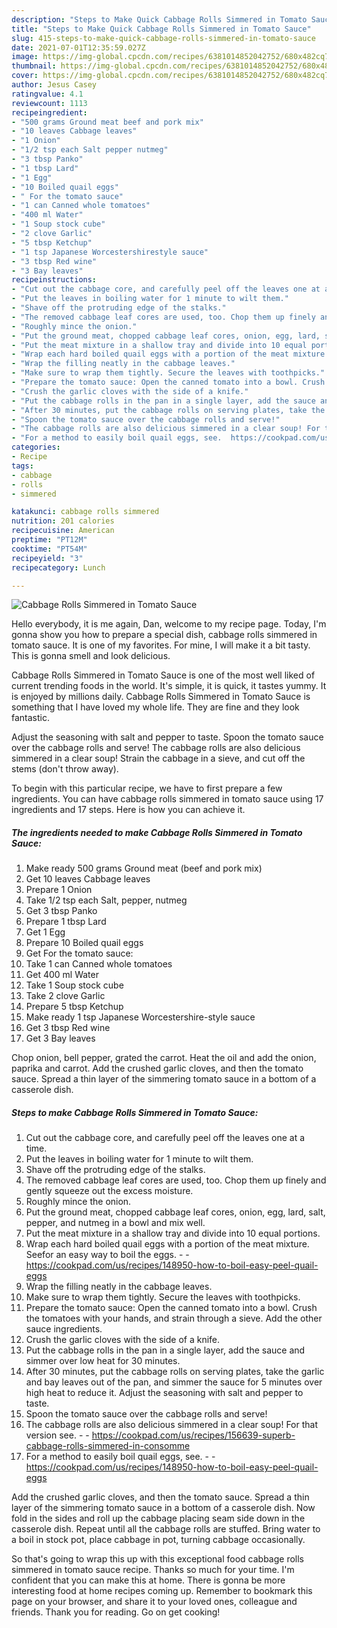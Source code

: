 ```yaml
---
description: "Steps to Make Quick Cabbage Rolls Simmered in Tomato Sauce"
title: "Steps to Make Quick Cabbage Rolls Simmered in Tomato Sauce"
slug: 415-steps-to-make-quick-cabbage-rolls-simmered-in-tomato-sauce
date: 2021-07-01T12:35:59.027Z
image: https://img-global.cpcdn.com/recipes/6381014852042752/680x482cq70/cabbage-rolls-simmered-in-tomato-sauce-recipe-main-photo.jpg
thumbnail: https://img-global.cpcdn.com/recipes/6381014852042752/680x482cq70/cabbage-rolls-simmered-in-tomato-sauce-recipe-main-photo.jpg
cover: https://img-global.cpcdn.com/recipes/6381014852042752/680x482cq70/cabbage-rolls-simmered-in-tomato-sauce-recipe-main-photo.jpg
author: Jesus Casey
ratingvalue: 4.1
reviewcount: 1113
recipeingredient:
- "500 grams Ground meat beef and pork mix"
- "10 leaves Cabbage leaves"
- "1 Onion"
- "1/2 tsp each Salt pepper nutmeg"
- "3 tbsp Panko"
- "1 tbsp Lard"
- "1 Egg"
- "10 Boiled quail eggs"
- " For the tomato sauce"
- "1 can Canned whole tomatoes"
- "400 ml Water"
- "1 Soup stock cube"
- "2 clove Garlic"
- "5 tbsp Ketchup"
- "1 tsp Japanese Worcestershirestyle sauce"
- "3 tbsp Red wine"
- "3 Bay leaves"
recipeinstructions:
- "Cut out the cabbage core, and carefully peel off the leaves one at a time."
- "Put the leaves in boiling water for 1 minute to wilt them."
- "Shave off the protruding edge of the stalks."
- "The removed cabbage leaf cores are used, too. Chop them up finely and gently squeeze out the excess moisture."
- "Roughly mince the onion."
- "Put the ground meat, chopped cabbage leaf cores, onion, egg, lard, salt, pepper, and nutmeg in a bowl and mix well."
- "Put the meat mixture in a shallow tray and divide into 10 equal portions."
- "Wrap each hard boiled quail eggs with a portion of the meat mixture. Seefor an easy way to boil the eggs.  https://cookpad.com/us/recipes/148950-how-to-boil-easy-peel-quail-eggs"
- "Wrap the filling neatly in the cabbage leaves."
- "Make sure to wrap them tightly. Secure the leaves with toothpicks."
- "Prepare the tomato sauce: Open the canned tomato into a bowl. Crush the tomatoes with your hands, and strain through a sieve. Add the other sauce ingredients."
- "Crush the garlic cloves with the side of a knife."
- "Put the cabbage rolls in the pan in a single layer, add the sauce and simmer over low heat for 30 minutes."
- "After 30 minutes, put the cabbage rolls on serving plates, take the garlic and bay leaves out of the pan, and simmer the sauce for 5 minutes over high heat to reduce it. Adjust the seasoning with salt and pepper to taste."
- "Spoon the tomato sauce over the cabbage rolls and serve!"
- "The cabbage rolls are also delicious simmered in a clear soup! For that version see.  https://cookpad.com/us/recipes/156639-superb-cabbage-rolls-simmered-in-consomme"
- "For a method to easily boil quail eggs, see.  https://cookpad.com/us/recipes/148950-how-to-boil-easy-peel-quail-eggs"
categories:
- Recipe
tags:
- cabbage
- rolls
- simmered

katakunci: cabbage rolls simmered 
nutrition: 201 calories
recipecuisine: American
preptime: "PT12M"
cooktime: "PT54M"
recipeyield: "3"
recipecategory: Lunch

---
```



![Cabbage Rolls Simmered in Tomato Sauce](https://img-global.cpcdn.com/recipes/6381014852042752/680x482cq70/cabbage-rolls-simmered-in-tomato-sauce-recipe-main-photo.jpg)

Hello everybody, it is me again, Dan, welcome to my recipe page. Today, I'm gonna show you how to prepare a special dish, cabbage rolls simmered in tomato sauce. It is one of my favorites. For mine, I will make it a bit tasty. This is gonna smell and look delicious.

Cabbage Rolls Simmered in Tomato Sauce is one of the most well liked of current trending foods in the world. It's simple, it is quick, it tastes yummy. It is enjoyed by millions daily. Cabbage Rolls Simmered in Tomato Sauce is something that I have loved my whole life. They are fine and they look fantastic.

Adjust the seasoning with salt and pepper to taste. Spoon the tomato sauce over the cabbage rolls and serve! The cabbage rolls are also delicious simmered in a clear soup! Strain the cabbage in a sieve, and cut off the stems (don&#39;t throw away).


To begin with this particular recipe, we have to first prepare a few ingredients. You can have cabbage rolls simmered in tomato sauce using 17 ingredients and 17 steps. Here is how you can achieve it.

<!--inarticleads1-->

##### The ingredients needed to make Cabbage Rolls Simmered in Tomato Sauce:

1. Make ready 500 grams Ground meat (beef and pork mix)
1. Get 10 leaves Cabbage leaves
1. Prepare 1 Onion
1. Take 1/2 tsp each Salt, pepper, nutmeg
1. Get 3 tbsp Panko
1. Prepare 1 tbsp Lard
1. Get 1 Egg
1. Prepare 10 Boiled quail eggs
1. Get  For the tomato sauce:
1. Take 1 can Canned whole tomatoes
1. Get 400 ml Water
1. Take 1 Soup stock cube
1. Take 2 clove Garlic
1. Prepare 5 tbsp Ketchup
1. Make ready 1 tsp Japanese Worcestershire-style sauce
1. Get 3 tbsp Red wine
1. Get 3 Bay leaves


Chop onion, bell pepper, grated the carrot. Heat the oil and add the onion, paprika and carrot. Add the crushed garlic cloves, and then the tomato sauce. Spread a thin layer of the simmering tomato sauce in a bottom of a casserole dish. 

<!--inarticleads2-->

##### Steps to make Cabbage Rolls Simmered in Tomato Sauce:

1. Cut out the cabbage core, and carefully peel off the leaves one at a time.
1. Put the leaves in boiling water for 1 minute to wilt them.
1. Shave off the protruding edge of the stalks.
1. The removed cabbage leaf cores are used, too. Chop them up finely and gently squeeze out the excess moisture.
1. Roughly mince the onion.
1. Put the ground meat, chopped cabbage leaf cores, onion, egg, lard, salt, pepper, and nutmeg in a bowl and mix well.
1. Put the meat mixture in a shallow tray and divide into 10 equal portions.
1. Wrap each hard boiled quail eggs with a portion of the meat mixture. Seefor an easy way to boil the eggs. -  - https://cookpad.com/us/recipes/148950-how-to-boil-easy-peel-quail-eggs
1. Wrap the filling neatly in the cabbage leaves.
1. Make sure to wrap them tightly. Secure the leaves with toothpicks.
1. Prepare the tomato sauce: Open the canned tomato into a bowl. Crush the tomatoes with your hands, and strain through a sieve. Add the other sauce ingredients.
1. Crush the garlic cloves with the side of a knife.
1. Put the cabbage rolls in the pan in a single layer, add the sauce and simmer over low heat for 30 minutes.
1. After 30 minutes, put the cabbage rolls on serving plates, take the garlic and bay leaves out of the pan, and simmer the sauce for 5 minutes over high heat to reduce it. Adjust the seasoning with salt and pepper to taste.
1. Spoon the tomato sauce over the cabbage rolls and serve!
1. The cabbage rolls are also delicious simmered in a clear soup! For that version see. -  - https://cookpad.com/us/recipes/156639-superb-cabbage-rolls-simmered-in-consomme
1. For a method to easily boil quail eggs, see. -  - https://cookpad.com/us/recipes/148950-how-to-boil-easy-peel-quail-eggs


Add the crushed garlic cloves, and then the tomato sauce. Spread a thin layer of the simmering tomato sauce in a bottom of a casserole dish. Now fold in the sides and roll up the cabbage placing seam side down in the casserole dish. Repeat until all the cabbage rolls are stuffed. Bring water to a boil in stock pot, place cabbage in pot, turning cabbage occasionally. 

So that's going to wrap this up with this exceptional food cabbage rolls simmered in tomato sauce recipe. Thanks so much for your time. I'm confident that you can make this at home. There is gonna be more interesting food at home recipes coming up. Remember to bookmark this page on your browser, and share it to your loved ones, colleague and friends. Thank you for reading. Go on get cooking!
